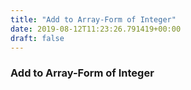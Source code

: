 ```yaml
---
title: "Add to Array-Form of Integer"
date: 2019-08-12T11:23:26.791419+00:00
draft: false
---
```


### Add to Array-Form of Integer
